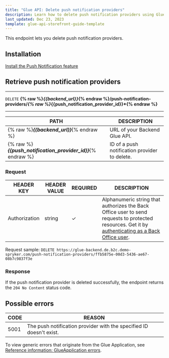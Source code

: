 ```yaml
---
title: "Glue API: Delete push notification providers"
description: Learn how to delete push notification providers using Glue API
last_updated: Dec 23, 2023
template: glue-api-storefront-guide-template
---
```


This endpoint lets you delete push notification providers.

## Installation

[Install the Push Notification feature](/docs/pbc/all/miscellaneous/{{page.version}}/install-and-upgrade/install-features/install-the-push-notification-feature.html)

## Retrieve push notification providers

***
`DELETE` **{% raw %}*{{backend_url}}*{% endraw %}/push-notification-providers/*{% raw %}*{{push_notification_provider_id}}*{% endraw %}**
***



| PATH | DESCRIPTION |
| --- | --- |
| {% raw %}***{{backend_url}}***{% endraw %} | URL of your Backend Glue API. |
| {% raw %}***{{push_notification_provider_id}}***{% endraw %} | ID of a push notification provider to delete. |



### Request

| HEADER KEY | HEADER VALUE | REQUIRED | DESCRIPTION |
| --- | --- | --- | --- |
| Authorization | string | &check; | Alphanumeric string that authorizes the Back Office user to send requests to protected resources. Get it by [authenticating as a Back Office user](/docs/pbc/all/identity-access-management/{{page.version}}/manage-using-glue-api/glue-api-authenticate-as-a-back-office-user.html).  |


Request sample: `DELETE https://glue-backend.de.b2c.demo-spryker.com/push-notification-providers/ffb5875e-00d3-5436-ae67-08b7c9837f3e`


### Response

If the push notification provider is deleted successfully, the endpoint returns the `204 No Content` status code.


## Possible errors

| CODE  | REASON |
| --- | --- |
|5001| The push notification provider with the specified ID doesn't exist. |

To view generic errors that originate from the Glue Application, see [Reference information: GlueApplication errors](/docs/scos/dev/glue-api-guides/{{page.version}}/old-glue-infrastructure/reference-information-glueapplication-errors.html).

